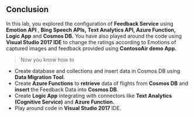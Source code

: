 ## Conclusion

In this lab, you explored the configuration of **Feedback Service** using **Emotion API** , **Bing Speech APIs,**  **Text Analytics API, Azure Function, Logic App** and **Cosmos DB.** You have also played around the code using **Visual Studio 2017 IDE** to change the ratings according to Emotions of captured images and feedback provided using **ContosoAir demo App.**

>Now you know how to

- Create database and collections and insert data in Cosmos DB using **Data Migration Tool**.
- Create **Azure Functions** to **retrieve** data of flights from **Cosmos DB** and **insert** the Feedback Data into **Cosmos DB**.
- Create **Logic App** integrating with connectors like **Text Analytics (Cognitive Service)** and **Azure Function.**
- Play around code in **Visual Studio 2017** IDE.